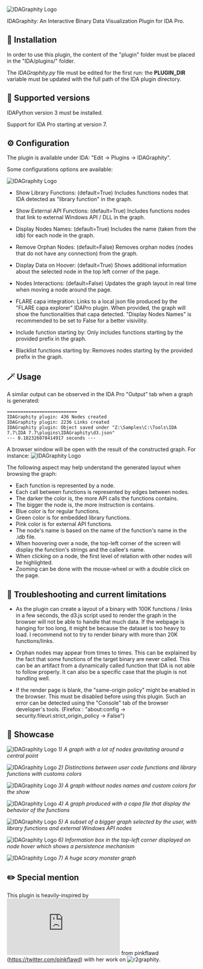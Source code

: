 
![IDAGraphity Logo](./examples/IDAGraphity_Logo.png)

IDAGraphity: An Interactive Binary Data Visualization Plugin for IDA Pro.

## 🚀 Installation 

In order to use this plugin, the content of the "plugin" folder must be placed in the "IDA/plugins/" folder.

The *IDAGraphity.py* file must be edited for the first run: the **PLUGIN_DIR** variable must be updated with the full path of the IDA plugin directory.

## 🔌 Supported versions

IDAPython version 3 must be installed.

Support for IDA Pro starting at version 7.

## ⚙️ Configuration

The plugin is available under IDA: "Edit -> Plugins -> IDAGraphity".

Some configurations options are available:

![IDAGraphity Logo](./examples/plugin_page.png)

* Show Library Functions: (default=True) Includes functions nodes that IDA detected as "library function" in the graph.
* Show External API Functions: (default=True) Includes functions nodes that link to external Windows API / DLL in the graph.
* Display Nodes Names: (default=True) Includes the name (taken from the idb) for each node in the graph.
* Remove Orphan Nodes: (default=False) Removes orphan nodes (nodes that do not have any connection) from the graph.
* Display Data on Hoover: (default=True) Shows additional information about the selected node in the top left corner of the page.
* Nodes Interactions: (default=False) Updates the graph layout in real time when moving a node around the page.

* FLARE capa integration: Links to a local json file produced by the "FLARE capa explorer" IDAPro plugin. When provided, the graph will show the functionalities that capa detected. "Display Nodes Names" is recommended to be set to False for a better visivility.

* Include function starting by: Only includes functions starting by the provided prefix in the graph.
* Blacklist functions starting by: Removes nodes starting by the provided prefix in the graph.

## 🪄 Usage

A similar output can be observed in the IDA Pro "Output" tab when a graph is generated:
```
==========================
IDAGraphity plugin: 436 Nodes created
IDAGraphity plugin: 2236 Links created
IDAGraphity plugin: Object saved under "Z:\Samples\C:\Tools\IDA 7.7\IDA 7.7\plugins\IDAGraphity\d3.json"
--- 0.182326078414917 seconds ---
```

A browser window will be open with the result of the constructed graph. For instance:
![IDAGraphity Logo](./examples/TrickBot_Graph.png)

The following aspect may help understand the generated layout when browsing the graph:
* Each function is represented by a node.
* Each call between functions is represented by edges between nodes.
* The darker the color is, the more API calls the functions contains.
* The bigger the node is, the more instruction is contains.
* Blue color is for regular functions.
* Green color is for embedded library functions.
* Pink color is for external API functions.
* The node's name is based on the name of the function's name in the .idb file.
* When hoovering over a node, the top-left corner of the screen will display the function's strings and the callee's name.
* When clicking on a node, the first level of relation with other nodes will be highlighted.
* Zooming can be done with the mouse-wheel or with a double click on the page.

## 💢 Troubleshooting and current limitations

* As the plugin can create a layout of a binary with 100K functions / links in a few seconds, the d3.js script used to render the graph in the browser will not be able to handle that much data. If the webpage is hanging for too long, it might be because the dataset is too heavy to load. I recommend not to try to render binary with more than 20K functions/links.

* Orphan nodes may appear from times to times. This can be explained by the fact that some functions of the target binary are never called. This can be an artifact from a dynamically called function that IDA is not able to follow properly. It can also be a specific case that the plugin is not handling well.

* If the render page is blank, the "same-origin policy" might be enabled in the browser. This must be disabled before using this plugin. Such an error can be detected using the "Console" tab of the browser developer's tools. (Firefox : "about:config -> security.fileuri.strict_origin_policy -> False")


## 🎉 Showcase

![IDAGraphity Logo](./examples/IDAGraphity_showcase_6.png)
_1) A graph with a lot of nodes gravitating around a central point_

![IDAGraphity Logo](./examples/IDAGraphity_showcase_5.png)
_2) Distinctions between user code functions and library functions with customs colors_

![IDAGraphity Logo](./examples/IDAGraphity_showcase_4.png)
_3) A graph without nodes names and custom colors for the show_

![IDAGraphity Logo](./examples/IDAGraphity_showcase_3.png)
_4) A graph produced with a capa file that display the behavior of the functions_

![IDAGraphity Logo](./examples/IDAGraphity_showcase_2.png)
_5) A subset of a bigger graph selected by the user, with library functions and external Windows API nodes_

![IDAGraphity Logo](./examples/IDAGraphity_showcase_1.png)
_6) Information box in the top-left corner displayed on node hover which shows a persistence mechanism_

![IDAGraphity Logo](./examples/IDAGraphity_showcase_7.png)
_7) A huge scary monster graph_

## ✏️ Special mention

This plugin is heavily-inspired by ![this presentation](https://github.com/pinkflawd/r2graphity/blob/master/GraphDracula_Recon17.pdf) from pinkflawd (https://twitter.com/pinkflawd) with her work on ![r2graphity](https://github.com/GDATAAdvancedAnalytics/r2graphity).

